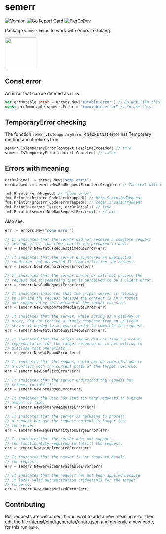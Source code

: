 <!-- File is generated by "github.com/hedhyw/semerr"; DO NOT EDIT. -->

# semerr

![Version](https://img.shields.io/github/v/tag/hedhyw/semerr)
[![Go Report Card](https://goreportcard.com/badge/github.com/hedhyw/semerr)](https://goreportcard.com/report/github.com/hedhyw/semerr)
[![PkgGoDev](https://pkg.go.dev/badge/github.com/hedhyw/semerr)](https://pkg.go.dev/github.com/hedhyw/semerr?tab=doc)


Package `semerr` helps to work with errors in Golang.

<img alr="Go Bug" src="https://raw.githubusercontent.com/ashleymcnamara/gophers/master/GO_BUG.png" width="100px">

## Const error

An error that can be defined as `const`.

```go
var errMutable error = errors.New("mutable error") // Do not like this?
const errImmutable semerr.Error = "immutable error" // So use this.
```

## TemporaryError checking

The function `semerr.IsTemporaryError` checks that error has Temporary
method and it returns true.

```go
semerr.IsTemporaryError(context.DeadlineExceeded) // true
semerr.IsTemporaryError(context.Canceled) // false
```

## Errors with meaning

```go
errOriginal := errors.New("some error")
errWrapped := semerr.NewBadRequestError(errOriginal) // The text will be the same.

fmt.Println(errWrapped) // "some error"
fmt.Println(httperr.Code(errWrapped)) // http.StatusBadRequest
fmt.Println(grpcerr.Code(errWrapped)) // codes.InvalidArgument
fmt.Println(errors.Is(err, errOriginal)) // true
fmt.Println(semerr.NewBadRequestError(nil)) // nil
```

Also see:
```go
err := errors.New("some error")

// It indicates that the server did not receive a complete request
// message within the time that it was prepared to wait.
err = semerr.NewStatusRequestTimeoutError(err)

// It indicates that the server encountered an unexpected
// condition that prevented it from fulfilling the request.
err = semerr.NewInternalServerError(err)

// It indicates that the server cannot or will not process the
// request due to something that is perceived to be a client error.
err = semerr.NewBadRequestError(err)

// It indicates indicates that the origin server is refusing
// to service the request because the content is in a format
// not supported by this method on the target resource.
err = semerr.NewUnsupportedMediaTypeError(err)

// It indicates that the server, while acting as a gateway or
// proxy, did not receive a timely response from an upstream
// server it needed to access in order to complete the request.
err = semerr.NewStatusGatewayTimeoutError(err)

// It indicates that the origin server did not find a current
// representation for the target resource or is not willing to
// disclose that one exists.
err = semerr.NewNotFoundError(err)

// It indicates that the request could not be completed due to
// a conflict with the current state of the target resource.
err = semerr.NewConflictError(err)

// It indicates that the server understood the request but
// refuses to fulfill it.
err = semerr.NewForbiddenError(err)

// It indicates the user has sent too many requests in a given
// amount of time.
err = semerr.NewTooManyRequestsError(err)

// It indicates that the server is refusing to process
// a request because the request content is larger than
// the server 
err = semerr.NewRequestEntityTooLargeError(err)

// It indicates that the server does not support
// the functionality required to fulfill the request.
err = semerr.NewUnimplementedError(err)

// It indicates that the server is not ready to handle
// the request.
err = semerr.NewServiceUnavailableError(err)

// It indicates that the request has not been applied because
// it lacks valid authentication credentials for the target
// resource.
err = semerr.NewUnauthorizedError(err)
```

## Contributing

Pull requests are welcomed. If you want to add a new meaning error then
edit the file
[internal/cmd/generator/errors.json](internal/cmd/generator/errors.json)
and generate a new code, for this run `make`.
